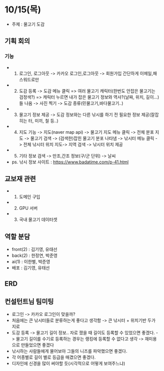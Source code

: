 # 10/15(목)
 - 주제 : 물고기 도감
## 기획 회의
### 기능
 - 1. 로그인, 로그아웃
	-> 카카오 로그인,로그아웃
	-> 회원가입 간단하게 이메일,패스워드로만
 - 2. 도감 등록
	-> 도감 메뉴 클릭 => 여러 물고기 캐릭터(한번도 안잡은 물고기는 검정색?) => 캐릭터 누르면 내가 잡은 물고기 정보와 역사?(날짜, 위치, 길이...)들 나옴
	-> 사진 찍기
	-> 도감 종류(민물고기,바다물고기..)
 - 3. 물고기 정보 제공
	-> 도감 정보와는 다른 낚시를 하기 전 필요한 정보 제공(잘잡히는 터, 미끼, 철 등..)
 - 4. 지도 기능
	-> 지도(naver map api)
	-> 물고기 지도 메뉴 클릭 -> 전체 분포 지도 -> 물고기 검색 -> (검색한)잡힌 물고기 분포 나타냄
	-> 낚시터 메뉴 클릭 -> 전체 낚시터 위치 지도-> 지역 검색 -> 낚시터 위치 제공
 - 5. 기타 정보 검색
	-> 만조,간조 정보(구/군 단위)
	-> 날씨
 - ps. 낚시 정보 사이트 : https://www.badatime.com/p-41.html

## 교보재 관련
 - 1. 도메인 구입
 - 2. GPU 서버
 - 3. 국내 물고기 데이터셋

## 역할 분담
 - front(2) : 김기영, 유태선
 - back(2) : 한정연, 박준영
 - ai(1) : 이한별, 박준영
 - 배포 : 김기영, 유태선

## ERD


## 컨설턴트님 팀미팅
 - 로그인
	-> 카카오 로그인이 맞을까?
 - 처음에는 큰 낚시터들로 분류하는게 좋다고 생각함
	-> 큰 낚시터 + 위치기반 두가지로
 - 도감 등록
	-> 물고기 길이 정보.. 자로 쟀을 때 길이도 등록할 수 있었으면 좋겠다.
	-> 물고기 길이를 수기로 등록하는 경우는 랭킹에 등록할 수 없다고 생각
	-> 재미용으로 만들었으면 좋겠다
 - 낚시하는 사람들에게 물어보아 그들의 니즈를 파악했으면 좋겠다.
 - 각 어종별로 길이 별로 등급을 매겼으면 좋겠다.
 - 디자인에 신경을 많이 써야할 듯(시각적으로 어떻게 보여주느냐)